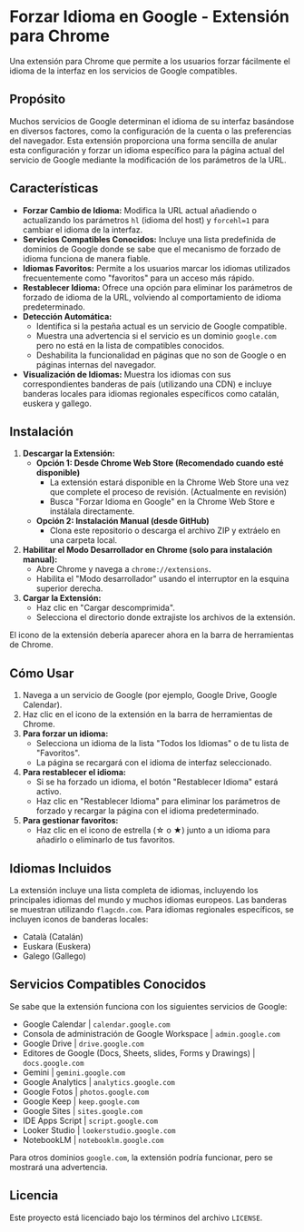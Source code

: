 # Forzar Idioma en Google - Extensión para Chrome

Una extensión para Chrome que permite a los usuarios forzar fácilmente el idioma de la interfaz en los servicios de Google compatibles.

## Propósito

Muchos servicios de Google determinan el idioma de su interfaz basándose en diversos factores, como la configuración de la cuenta o las preferencias del navegador. Esta extensión proporciona una forma sencilla de anular esta configuración y forzar un idioma específico para la página actual del servicio de Google mediante la modificación de los parámetros de la URL.

## Características

*   **Forzar Cambio de Idioma:** Modifica la URL actual añadiendo o actualizando los parámetros `hl` (idioma del host) y `forcehl=1` para cambiar el idioma de la interfaz.
*   **Servicios Compatibles Conocidos:** Incluye una lista predefinida de dominios de Google donde se sabe que el mecanismo de forzado de idioma funciona de manera fiable.
*   **Idiomas Favoritos:** Permite a los usuarios marcar los idiomas utilizados frecuentemente como "favoritos" para un acceso más rápido.
*   **Restablecer Idioma:** Ofrece una opción para eliminar los parámetros de forzado de idioma de la URL, volviendo al comportamiento de idioma predeterminado.
*   **Detección Automática:**
    *   Identifica si la pestaña actual es un servicio de Google compatible.
    *   Muestra una advertencia si el servicio es un dominio `google.com` pero no está en la lista de compatibles conocidos.
    *   Deshabilita la funcionalidad en páginas que no son de Google o en páginas internas del navegador.
*   **Visualización de Idiomas:** Muestra los idiomas con sus correspondientes banderas de país (utilizando una CDN) e incluye banderas locales para idiomas regionales específicos como catalán, euskera y gallego.

## Instalación

1.  **Descargar la Extensión:**
    *   **Opción 1: Desde Chrome Web Store (Recomendado cuando esté disponible)**
        *   La extensión estará disponible en la Chrome Web Store una vez que complete el proceso de revisión. (Actualmente en revisión)
        *   Busca "Forzar Idioma en Google" en la Chrome Web Store e instálala directamente.
    *   **Opción 2: Instalación Manual (desde GitHub)**
        *   Clona este repositorio o descarga el archivo ZIP y extráelo en una carpeta local.
2.  **Habilitar el Modo Desarrollador en Chrome (solo para instalación manual):**
    *   Abre Chrome y navega a `chrome://extensions`.
    *   Habilita el "Modo desarrollador" usando el interruptor en la esquina superior derecha.
3.  **Cargar la Extensión:**
    *   Haz clic en "Cargar descomprimida".
    *   Selecciona el directorio donde extrajiste los archivos de la extensión.

El icono de la extensión debería aparecer ahora en la barra de herramientas de Chrome.

## Cómo Usar

1.  Navega a un servicio de Google (por ejemplo, Google Drive, Google Calendar).
2.  Haz clic en el icono de la extensión en la barra de herramientas de Chrome.
3.  **Para forzar un idioma:**
    *   Selecciona un idioma de la lista "Todos los Idiomas" o de tu lista de "Favoritos".
    *   La página se recargará con el idioma de interfaz seleccionado.
4.  **Para restablecer el idioma:**
    *   Si se ha forzado un idioma, el botón "Restablecer Idioma" estará activo.
    *   Haz clic en "Restablecer Idioma" para eliminar los parámetros de forzado y recargar la página con el idioma predeterminado.
5.  **Para gestionar favoritos:**
    *   Haz clic en el icono de estrella (☆ o ★) junto a un idioma para añadirlo o eliminarlo de tus favoritos.

## Idiomas Incluidos

La extensión incluye una lista completa de idiomas, incluyendo los principales idiomas del mundo y muchos idiomas europeos. Las banderas se muestran utilizando `flagcdn.com`. Para idiomas regionales específicos, se incluyen iconos de banderas locales:

*   Català (Catalán)
*   Euskara (Euskera)
*   Galego (Gallego)

## Servicios Compatibles Conocidos

Se sabe que la extensión funciona con los siguientes servicios de Google:

* Google Calendar | `calendar.google.com`
* Consola de administración de Google Workspace | `admin.google.com`
* Google Drive | `drive.google.com`
* Editores de Google (Docs, Sheets, slides, Forms y Drawings) | `docs.google.com`
* Gemini | `gemini.google.com`
* Google Analytics | `analytics.google.com`
* Google Fotos | `photos.google.com`
* Google Keep | `keep.google.com`
* Google Sites | `sites.google.com`
* IDE Apps Script | `script.google.com`
* Looker Studio | `lookerstudio.google.com`
* NotebookLM | `notebooklm.google.com`

Para otros dominios `google.com`, la extensión podría funcionar, pero se mostrará una advertencia.

## Licencia

Este proyecto está licenciado bajo los términos del archivo `LICENSE`.
